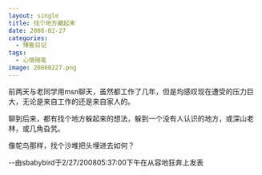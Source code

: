 ```yaml
---
layout: single
title: 找个地方藏起来
date: 2008-02-27
categories:
  - 博客日记
tags:
  - 心情随笔
image: 20080227.png
---
```


前两天与老同学用msn聊天，虽然都工作了几年，但是均感叹现在遭受的压力巨大，无论是来自工作的还是来自家人的。

聊到后来，都有找个地方躲起来的想法，躲到一个没有人认识的地方，或深山老林，或几角旮旯。

像鸵鸟那样，找个沙堆把头埋进去如何？

--由sbabybird于2/27/200805&#58;37&#58;00下午在从容地狂奔上发表
